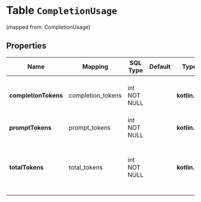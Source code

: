 
# Table `CompletionUsage`
(mapped from: CompletionUsage)

## Properties
Name | Mapping | SQL Type | Default | Type | Description | Notes
---- | ------- | -------- | ------- | ---- | ----------- | -----
**completionTokens** | completion_tokens | int NOT NULL |  | **kotlin.Int** | Number of tokens in the generated completion. | 
**promptTokens** | prompt_tokens | int NOT NULL |  | **kotlin.Int** | Number of tokens in the prompt. | 
**totalTokens** | total_tokens | int NOT NULL |  | **kotlin.Int** | Total number of tokens used in the request (prompt + completion). | 






